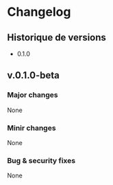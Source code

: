 # Changelog

## Historique de versions
- 0.1.0
  
## v.0.1.0-beta
### Major changes
None
### Minir changes
None
### Bug & security fixes
None
